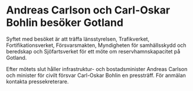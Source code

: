 # Andreas Carlson och Carl-Oskar Bohlin besöker Gotland

Syftet med besöket är att träffa länsstyrelsen, Trafikverket, Fortifikationsverket, Försvarsmakten, Myndigheten för samhällsskydd och beredskap och Sjöfartsverket för ett möte om reservhamnskapacitet på Gotland.

Efter mötets slut håller infrastruktur\- och bostadsminister Andreas Carlson och minister för civilt försvar Carl\-Oskar Bohlin en pressträff. För anmälan kontakta pressekreterare.
